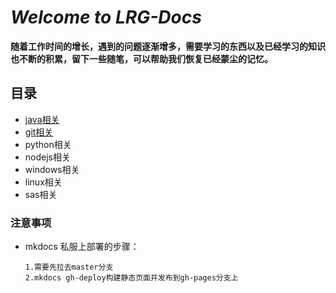 # *Welcome to LRG-Docs*

**随着工作时间的增长，遇到的问题逐渐增多，需要学习的东西以及已经学习的知识也不断的积累，留下一些随笔，可以帮助我们恢复已经蒙尘的记忆。**

## 目录

- [java相关](java/index)
- [git相关](git/index)
- python相关
- nodejs相关
- windows相关
- linux相关
- sas相关

### 注意事项
 * mkdocs 私服上部署的步骤：
   
       1.需要先拉去master分支
       2.mkdocs gh-deploy构建静态页面并发布到gh-pages分支上

